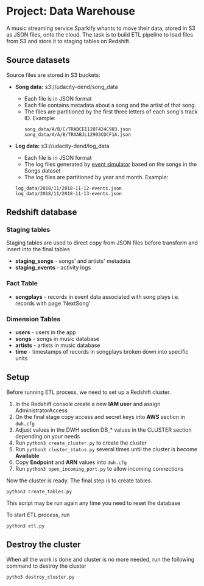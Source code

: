 # Project: Data Warehouse

A music streaming service Sparkify whants to move their data, stored in S3 as JSON files, onto the cloud. The task is to
build ETL pipeline to load files from S3 and store it to staging tables on Redshift.

## Source datasets

Source files are stored in S3 buckets:

* **Song data:** s3://udacity-dend/song_data
    * Each file is in JSON format
    * Each file contains metadata about a song and the artist of that song.
    * The files are partitioned by the first three letters of each song's track ID. Example:
      ```
      song_data/A/B/C/TRABCEI128F424C983.json
      song_data/A/A/B/TRAABJL12903CDCF1A.json
      ```

* **Log data:** s3://udacity-dend/log_data
    * Each file is in JSON format
    * The log files generated by [event simulator](https://github.com/Interana/eventsim) based on the songs in the Songs dataset
    * The log files are partitioned by year and month. Example:
    ```
    log_data/2018/11/2018-11-12-events.json
    log_data/2018/11/2018-11-13-events.json
    ```

## Redshift database

### Staging tables
Staging tables are used to direct copy from JSON files before transform and insert into the final tables

* **staging_songs** - songs' and artists' metadata
* **staging_events** - activity logs

### Fact Table

* **songplays** - records in event data associated with song plays i.e. records with page 'NextSong'

### Dimension Tables

* **users** - users in the app
* **songs** - songs in music database
* **artists** - artists in music database
* **time** - timestamps of records in songplays broken down into specific units

## Setup

Before running ETL process, we need to set up a Redshift cluster.

1. In the Redshift console create a new **IAM user** and assign AdministratorAccess
2. On the final stage copy access and secret keys into **AWS** section in `dwh.cfg`
3. Adjust values in the DWH section DB_* values in the CLUSTER section depending on your needs
4. Run `python3 create_cluster.py` to create the cluster
5. Run `python3 cluster_status.py` several times until the cluster is become **Available**
6. Copy **Endpoint** and **ARN** values into `dwh.cfg`
7. Run `python3 open_incoming_port.py` to allow incoming connections

Now the cluster is ready. The final step is to create tables.
```
python3 create_tables.py
```
This script may be run again any time you need to reset the database

To start ETL process, run
```
python3 etl.py
```

## Destroy the cluster
When all the work is done and cluster is no more needed, run the following command to destroy the cluster
```
pytho3 destroy_cluster.py
```